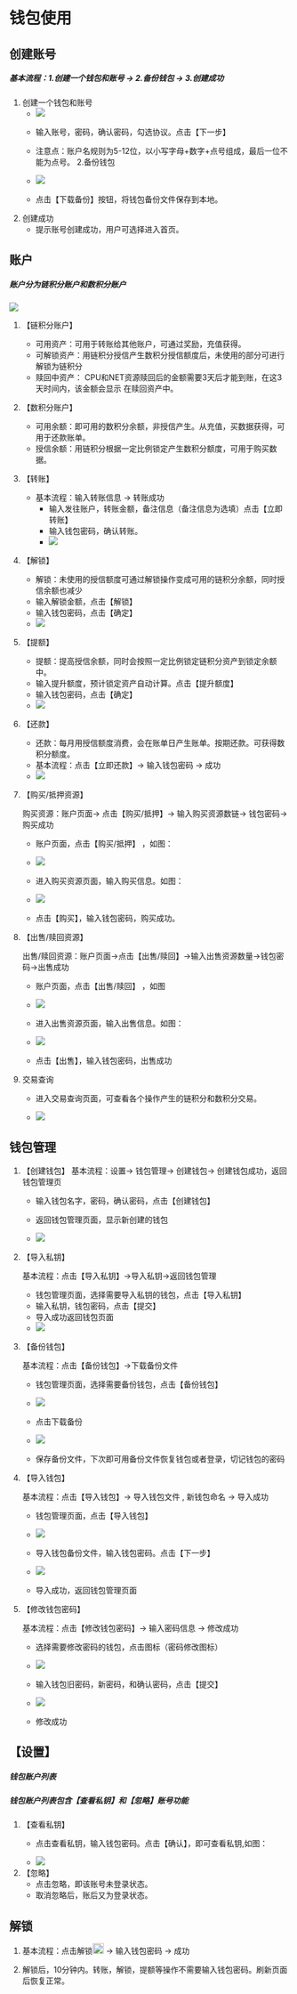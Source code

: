 # 钱包使用
## 创建账号
##### 基本流程：1.创建一个钱包和账号 -> 2.备份钱包 -> 3.创建成功
1. 创建一个钱包和账号
	* <img  id="图片 1" src="images/image002.png">
	* 输入账号，密码，确认密码，勾选协议。点击【下一步】
	* 注意点：账户名规则为5-12位，以小写字母+数字+点号组成，最后一位不能为点号。
2.备份钱包

	* <img  id="图片 2" src="images/image003.png">
	* 点击【下载备份】按钮，将钱包备份文件保存到本地。
3. 创建成功
	* 提示账号创建成功，用户可选择进入首页。



## 账户


##### 账户分为链积分账户和数积分账户

      
   <img  id="图片 8" src="images/image008.png"> 

    

1. 【链积分账户】
	* 可用资产：可用于转账给其他账户，可通过奖励，充值获得。
    * 可解锁资产：用链积分授信产生数积分授信额度后，未使用的部分可进行解锁为链积分
    * 赎回中资产： CPU和NET资源赎回后的金额需要3天后才能到账，在这3天时间内，该金额会显示 在赎回资产中。

2. 【数积分账户】
	* 可用余额：即可用的数积分余额，非授信产生。从充值，买数据获得，可用于还款账单。
    * 授信余额：用链积分根据一定比例锁定产生数积分额度，可用于购买数据。

3. 【转账】
	* 基本流程：输入转账信息 -> 转账成功
		* 输入发往账户，转账金额，备注信息（备注信息为选填）点击【立即转账】
		* 输入钱包密码，确认转账。
		* <img  id="图片 9" src="images/image010.png">
4. 【解锁】
	* 解锁：未使用的授信额度可通过解锁操作变成可用的链积分余额，同时授信余额也减少
	* 输入解锁金额，点击【解锁】
	* 输入钱包密码，点击【确定】
	* <img  id="图片 10" src="images/image012.png">

5. 【提额】
	* 提额：提高授信余额，同时会按照一定比例锁定链积分资产到锁定余额中。
	* 输入提升额度，预计锁定资产自动计算。点击【提升额度】
	* 输入钱包密码，点击【确定】
	* <img  id="图片 11" src="images/image014.png">

6. 【还款】
 	* 还款：每月用授信额度消费，会在账单日产生账单。按期还款。可获得数积分额度。
	* 基本流程：点击【立即还款】-> 输入钱包密码 -> 成功
	* <img  id="图片 12" src="images/image015.png">
7. 【购买/抵押资源】
    
    购买资源：账户页面-> 点击【购买/抵押】-> 输入购买资源数链-> 钱包密码-> 购买成功
    * 账户页面，点击【购买/抵押】 ，如图：
    
    * <img id="图片 12" src="images/image11001.png">
    * 进入购买资源页面，输入购买信息。如图：
    
    * <img  id="图片 12" src="images/image11002.png">
    * 点击【购买】，输入钱包密码，购买成功。
8. 【出售/赎回资源】

    出售/赎回资源：账户页面->点击【出售/赎回】->输入出售资源数量->钱包密码->出售成功
    * 账户页面，点击【出售/赎回】 ，如图
    
    * <img  id="图片 12" src="images/image11003.png">
    * 进入出售资源页面，输入出售信息。如图：
    
    * <img  id="图片 12" src="images/image11004.png">
    * 点击【出售】，输入钱包密码，出售成功
9. 交易查询
	* 进入交易查询页面，可查看各个操作产生的链积分和数积分交易。
	
	* <img  id="图片 13" src="images/image016.png">

## 钱包管理
1. 【创建钱包】
基本流程：设置-> 钱包管理-> 创建钱包-> 创建钱包成功，返回钱包管理页
	* 输入钱包名字，密码，确认密码，点击【创建钱包】
	* 返回钱包管理页面，显示新创建的钱包
	
	* <img  id="图片 14" src="images/image018.png">
2. 【导入私钥】

	基本流程：点击【导入私钥】->导入私钥->返回钱包管理

	* 钱包管理页面，选择需要导入私钥的钱包，点击【导入私钥】
	* 输入私钥，钱包密码，点击【提交】
	* 导入成功返回钱包页面
	* <img  id="图片 18" src="images/image019.png">
3. 【备份钱包】

	基本流程：点击【备份钱包】->下载备份文件

	* 钱包管理页面，选择需要备份钱包，点击【备份钱包】
	
	* <img  id="图片 20" src="images/image020.png">
	* 点击下载备份
	
	* <img  id="图片 22" src="images/image021.png">
	* 保存备份文件，下次即可用备份文件恢复钱包或者登录，切记钱包的密码
	
4. 【导入钱包】

	基本流程：点击【导入钱包】-> 导入钱包文件 , 新钱包命名 -> 导入成功

	* 钱包管理页面，点击【导入钱包】
	
    * <img  id="图片 25" src="images/image022.png">
    * 导入钱包备份文件，输入钱包密码。点击【下一步】
    
    * <img  id="图片 24" src="images/image023.png">
    * 导入成功，返回钱包管理页面
   
5. 【修改钱包密码】
    
     基本流程：点击【修改钱包密码】-> 输入密码信息 -> 修改成功

    * 选择需要修改密码的钱包，点击图标（密码修改图标）
    
    * <img  id="图片 28" src="images/image026.png">
    * 输入钱包旧密码，新密码，和确认密码，点击【提交】
    
    * <img  id="图片 29" src="images/image027.png">
    * 修改成功

## 【设置】
##### 钱包账户列表
##### 钱包账户列表包含【查看私钥】和【忽略】账号功能
1. 【查看私钥】
    * 点击查看私钥，输入钱包密码。点击【确认】，即可查看私钥,如图：
    
    * <img  id="图片 32" src="images/image029.png">
2. 【忽略】
    * 点击忽略，即该账号未登录状态。
    * 取消忽略后，账后又为登录状态。


##  解锁
1. 基本流程：点击解锁<img width=20 height=19 id="图片 35" src="images/image031.png">  -> 输入钱包密码 -> 成功
	
2. 解锁后，10分钟内。转账，解锁，提额等操作不需要输入钱包密码。刷新页面后恢复正常。
